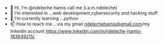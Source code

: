 - 👋 Hi, I’m @ndeleche hamis call me (i.a.m.ndeleche)
- 👀 I’m interested in ...web development,cybersecurity and hacking stuff 
- 🌱 I’m currently learning ...python  
- 📫 How to reach me ...via my gmail ndelechehamis@gmail.com/my linkedin account https://www.linkedin.com/in/ndeleche-hamis-183649215/

<!---
ndeleche/ndeleche is a ✨ special ✨ repository because its `README.md` (this file) appears on your GitHub profile.
You can click the Preview link to take a look at your changes.
--->
